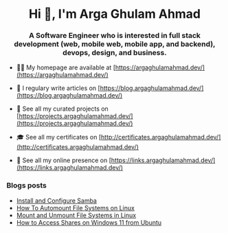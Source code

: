 <h1 align="center">Hi 👋, I'm Arga Ghulam Ahmad</h1>
<h3 align="center">A Software Engineer who is interested in full stack development (web, mobile web, mobile app, and backend), devops, design, and business.</h3>

- 👨‍💻 My homepage are available at [https://argaghulamahmad.dev/](https://argaghulamahmad.dev/)

- 📝 I regulary write articles on [https://blog.argaghulamahmad.dev/](https://blog.argaghulamahmad.dev/)

- 🚧 See all my curated projects on [https://projects.argaghulamahmad.dev/](https://projects.argaghulamahmad.dev/)

- 🎓 See all my certificates on [http://certificates.argaghulamahmad.dev/](http://certificates.argaghulamahmad.dev/)

- 🔗 See all my online presence on [https://links.argaghulamahmad.dev/](https://links.argaghulamahmad.dev/)

### Blogs posts
<!-- BLOG-POST-LIST:START -->
- [Install and Configure Samba](https://blog.argaghulamahmad.dev/2021/10/23/install-and-configure-samba/)
- [How To Automount File Systems on Linux](https://blog.argaghulamahmad.dev/2021/10/23/how-to-automount-file-systems-on-linux/)
- [Mount and Unmount File Systems in Linux](https://blog.argaghulamahmad.dev/2021/10/23/mount-and-unmount-file-systems-in-linux/)
- [How to Access Shares on Windows 11 from Ubuntu](https://blog.argaghulamahmad.dev/2021/10/23/how-to-access-shares-on-windows-11-from-ubuntu/)
<!-- BLOG-POST-LIST:END -->
